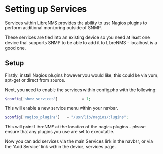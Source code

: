 # Setting up Services

Services within LibreNMS provides the ability to use Nagios plugins to perform additional monitoring outside of SNMP.

These services are tied into an existing device so you need at least one device that supports SNMP to be able to add it
to LibreNMS - localhost is a good one.

## Setup

Firstly, install Nagios plugins however you would like, this could be via yum, apt-get or direct from source.

Next, you need to enable the services within config.php with the following:

```php
$config['show_services']           = 1;
```
This will enable a new service menu within your navbar.

```php
$config['nagios_plugins']   = "/usr/lib/nagios/plugins";
```

This will point LibreNMS at the location of the nagios plugins - please ensure that any plugins you use are set to executable.

Now you can add services via the main Services link in the navbar, or via the 'Add Service' link within the device, services page.
